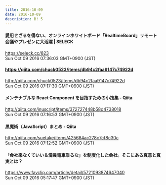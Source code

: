 ```yaml
---
title: 2016-10-09
date: 2016-10-09
description: B! 5
---
```


#### 愛用せざるを得ない、オンラインホワイトボード「RealtimeBoard」リモート会議やプレゼンに大活躍 | SELECK
https://seleck.cc/823<br>
Sun Oct 09 2016 07:36:03 GMT+0900 (JST)<br>


#### https://qiita.com/chuck0523/items/db94c2faa9147c74922d
http://qiita.com/chuck0523/items/db94c2faa9147c74922d<br>
Sun Oct 09 2016 07:17:30 GMT+0900 (JST)<br>


#### メンテナブルな React Component を目指すための小技集 - Qiita
http://qiita.com/inuscript/items/372727448b58d4738018<br>
Sun Oct 09 2016 07:16:53 GMT+0900 (JST)<br>


#### 黒魔術（JavaScript）まとめ - Qiita
http://qiita.com/suetake/items/425684ac278c7cf8c30c<br>
Sun Oct 09 2016 07:12:52 GMT+0900 (JST)<br>


#### 「会社来なくていい＆満員電車乗るな」を制度化した会社。そこにある真意と真実とは？
https://www.favclip.com/article/detail/5721093874647040<br>
Sun Oct 09 2016 05:17:47 GMT+0900 (JST)<br>


